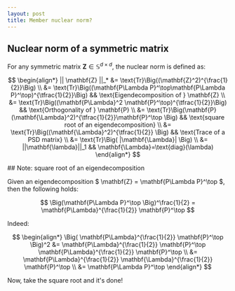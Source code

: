 ```yaml
---
layout: post
title: Member nuclear norm?
---
```


## Nuclear norm of a symmetric matrix

For any symmetric matrix $\mathbf{Z} \in \mathbb{S}^{d\times d}$, the nuclear norm is defined as:

$$
\begin{align*} 
|| \mathbf{Z} ||_* &= \text{Tr}\Big((\mathbf{Z}^2)^{\frac{1}{2}}\Big) \\
&= \text{Tr}\Big((\mathbf{P\Lambda P}^\top\mathbf{P\Lambda P}^\top)^{\tfrac{1}{2}}\Big) && \text{Eigendecomposition of } \mathbf{Z} \\
&= \text{Tr}\Big((\mathbf{P\Lambda}^2 \mathbf{P}^\top)^{\tfrac{1}{2}}\Big) && \text{Orthogonality of } \mathbf{P} \\
&= \text{Tr}\Big(\mathbf{P}(\mathbf{\Lambda}^2)^{\tfrac{1}{2}}\mathbf{P}^\top \Big) && \text{square root of an eigendecomposition} \\
&= \text{Tr}\Big((\mathbf{\Lambda}^2)^{\tfrac{1}{2}} \Big) && \text{Trace of a PSD matrix} \\
&= \text{Tr}\Big( |\mathbf{\Lambda}| \Big) \\
&= ||\mathbf{\lambda}||_1 && \mathbf{\Lambda}=\text{diag}(\lambda)
\end{align*}
$$

## Note: square root of an eigendecomposition

Given an eigendecomposition $ \mathbf{Z} = \mathbf{P\Lambda P}^\top $, then the following holds:

$$ \Big(\mathbf{P\Lambda P}^\top \Big)^\frac{1}{2} = \mathbf{P\Lambda}^{\frac{1}{2}} \mathbf{P}^\top $$

Indeed:

$$
\begin{align*}
  \Big( \mathbf{P\Lambda}^{\frac{1}{2}} \mathbf{P}^\top \Big)^2 &= \mathbf{P\Lambda}^{\frac{1}{2}} \mathbf{P}^\top \mathbf{P\Lambda}^{\frac{1}{2}} \mathbf{P}^\top \\
    &= \mathbf{P\Lambda}^{\frac{1}{2}} \mathbf{\Lambda}^{\frac{1}{2}} \mathbf{P}^\top \\
    &= \mathbf{P\Lambda P}^\top
\end{align*}
$$

Now, take the square root and it's done!
